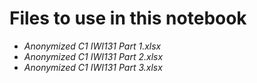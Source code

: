 # Files to use in this notebook

- _Anonymized C1 IWI131 Part 1.xlsx_
- _Anonymized C1 IWI131 Part 2.xlsx_
- _Anonymized C1 IWI131 Part 3.xlsx_
